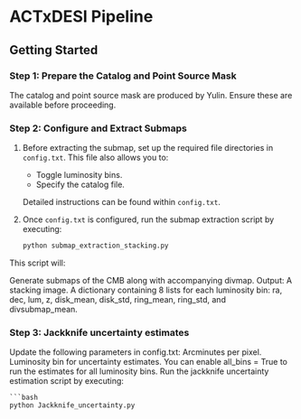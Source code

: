 # ACTxDESI Pipeline

## Getting Started

### Step 1: Prepare the Catalog and Point Source Mask
The catalog and point source mask are produced by Yulin. Ensure these are available before proceeding.

### Step 2: Configure and Extract Submaps
1. Before extracting the submap, set up the required file directories in `config.txt`. This file also allows you to:
   - Toggle luminosity bins.
   - Specify the catalog file.
   
   Detailed instructions can be found within `config.txt`.

2. Once `config.txt` is configured, run the submap extraction script by executing:

   ```bash
   python submap_extraction_stacking.py

This script will:

Generate submaps of the CMB along with accompanying divmap.
Output:
A stacking image.
A dictionary containing 8 lists for each luminosity bin: ra, dec, lum, z, disk_mean, disk_std, ring_mean, ring_std, and divsubmap_mean.

### Step 3: Jackknife uncertainty estimates

Update the following parameters in config.txt:
Arcminutes per pixel.
Luminosity bin for uncertainty estimates.
You can enable all_bins = True to run the estimates for all luminosity bins.
Run the jackknife uncertainty estimation script by executing:

    ```bash
    python Jackknife_uncertainty.py

